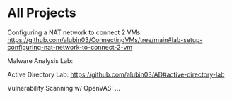# All Projects

Configuring a NAT network to connect 2 VMs: https://github.com/alubin03/ConnectingVMs/tree/main#lab-setup-configuring-nat-network-to-connect-2-vm

Malware Analysis Lab:

Active Directory Lab: https://github.com/alubin03/AD#active-directory-lab

Vulnerability Scanning w/ OpenVAS: ...
